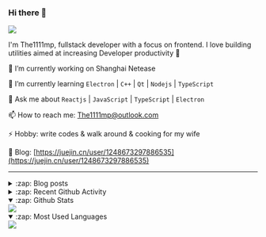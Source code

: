 ### Hi there 👋

![](https://komarev.com/ghpvc/?username=1111mp&color=green)

I'm The1111mp, fullstack developer with a focus on frontend. I love building utilities aimed at increasing Developer productivity 🙌

🔭 I’m currently working on Shanghai Netease

🌱 I’m currently learning `Electron` | `C++` | `Qt` | `Nodejs` | `TypeScript`

💬 Ask me about `Reactjs` | `JavaScript` | `TypeScript` | `Electron`

📫 How to reach me: <a href="mailto:The1111mp@outlook.com">The1111mp@outlook.com</a>

⚡ Hobby: write codes & walk around & cooking for my wife

📖 Blog: [https://juejin.cn/user/1248673297886535](https://juejin.cn/user/1248673297886535)

***

<details>
  <summary>:zap: Blog posts</summary>

  - [使用 nvm-desktop 轻松安装和管理多个 node 版本](https://juejin.cn/post/7267791228872179727)
  - [Electron 中集成 SQLite3 数据库的最佳实践](https://juejin.cn/post/7202807471881306172)
  - [从0开发IM，单聊群聊在线离线消息以及消息的已读未读功能](https://juejin.cn/post/7202583557751865401)
  - [Electron（网页）中实现接近微信消息发送体验的消息输入框及界面](https://juejin.cn/post/7252505446396575781)
  - [Qt中基于QWebEngineView和QWebChannel实现与web的交互](https://juejin.cn/post/7238423148555501629)
</details>

<details>
  <summary>:zap: Recent Github Activity</summary>

  <!--START_SECTION:activity-->
1. 🗣 Commented on [#70](https://github.com/1111mp/nvm-desktop/issues/70#issuecomment-2026557788) in [1111mp/nvm-desktop](https://github.com/1111mp/nvm-desktop)
2. 🔒 Closed issue [#74](https://github.com/1111mp/nvm-desktop/issues/74) in [1111mp/nvm-desktop](https://github.com/1111mp/nvm-desktop)
3. 🗣 Commented on [#74](https://github.com/1111mp/nvm-desktop/issues/74#issuecomment-2026437684) in [1111mp/nvm-desktop](https://github.com/1111mp/nvm-desktop)
4. 🗣 Commented on [#74](https://github.com/1111mp/nvm-desktop/issues/74#issuecomment-2024728251) in [1111mp/nvm-desktop](https://github.com/1111mp/nvm-desktop)
5. 🗣 Commented on [#74](https://github.com/1111mp/nvm-desktop/issues/74#issuecomment-2024725514) in [1111mp/nvm-desktop](https://github.com/1111mp/nvm-desktop)
6. 🗣 Commented on [#74](https://github.com/1111mp/nvm-desktop/issues/74#issuecomment-2024710596) in [1111mp/nvm-desktop](https://github.com/1111mp/nvm-desktop)
7. 🗣 Commented on [#74](https://github.com/1111mp/nvm-desktop/issues/74#issuecomment-2024694564) in [1111mp/nvm-desktop](https://github.com/1111mp/nvm-desktop)
8. 🗣 Commented on [#73](https://github.com/1111mp/nvm-desktop/issues/73#issuecomment-2011156274) in [1111mp/nvm-desktop](https://github.com/1111mp/nvm-desktop)
9. 🗣 Commented on [#69](https://github.com/1111mp/nvm-desktop/issues/69#issuecomment-2008700216) in [1111mp/nvm-desktop](https://github.com/1111mp/nvm-desktop)
10. 🔒 Closed issue [#829](https://github.com/juhaku/utoipa/issues/829) in [juhaku/utoipa](https://github.com/juhaku/utoipa)
  <!--END_SECTION:activity-->
</details>

<details open>
  <summary>:zap: Github Stats</summary>

  <img align="center" src="https://github-readme-stats-sigma-five.vercel.app/api?username=1111mp&show_icons=true&hide_border=true&theme=gruvbox" />
</details>

<details open>
  <summary>:zap: Most Used Languages</summary>

  <img align="center" src="https://github-readme-stats-sigma-five.vercel.app/api/top-langs/?username=1111mp&layout=compact&show_icons=true&hide_border=true&theme=gruvbox" />
</details>


<!--
**1111mp/1111mp** is a ✨ _special_ ✨ repository because its `README.md` (this file) appears on your GitHub profile.

Here are some ideas to get you started:

- 🔭 I’m currently working on ...
- 🌱 I’m currently learning ...
- 👯 I’m looking to collaborate on ...
- 🤔 I’m looking for help with ...
- 💬 Ask me about ...
- 📫 How to reach me: ...
- 😄 Pronouns: ...
- ⚡ Fun fact: ...
-->
